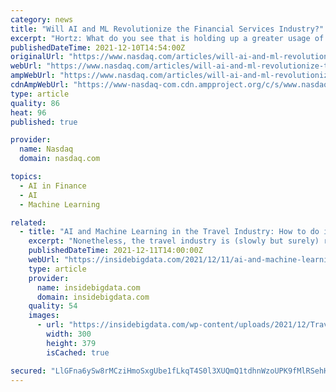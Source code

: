 ```yaml
---
category: news
title: "Will AI and ML Revolutionize the Financial Services Industry?"
excerpt: "Hortz: What do you see that is holding up a greater usage of AI and ML? Bo Howell: Two major reasons for the slow spread of AI and ML in the financial services industry are a lack"
publishedDateTime: 2021-12-10T14:54:00Z
originalUrl: "https://www.nasdaq.com/articles/will-ai-and-ml-revolutionize-the-financial-services-industry"
webUrl: "https://www.nasdaq.com/articles/will-ai-and-ml-revolutionize-the-financial-services-industry"
ampWebUrl: "https://www.nasdaq.com/articles/will-ai-and-ml-revolutionize-the-financial-services-industry?amp"
cdnAmpWebUrl: "https://www-nasdaq-com.cdn.ampproject.org/c/s/www.nasdaq.com/articles/will-ai-and-ml-revolutionize-the-financial-services-industry?amp"
type: article
quality: 86
heat: 96
published: true

provider:
  name: Nasdaq
  domain: nasdaq.com

topics:
  - AI in Finance
  - AI
  - Machine Learning

related:
  - title: "AI and Machine Learning in the Travel Industry: How to do it Right"
    excerpt: "Nonetheless, the travel industry is (slowly but surely) recovering. The numbers are expected to go back to pre-pandemic times over the next two to three years, which means that now is the perfect time for travel businesses to explore ways to prepare for the future."
    publishedDateTime: 2021-12-11T14:00:00Z
    webUrl: "https://insidebigdata.com/2021/12/11/ai-and-machine-learning-in-the-travel-industry-how-to-do-it-right/"
    type: article
    provider:
      name: insidebigdata.com
      domain: insidebigdata.com
    quality: 54
    images:
      - url: "https://insidebigdata.com/wp-content/uploads/2021/12/Travel_AI_safe.jpg"
        width: 300
        height: 379
        isCached: true

secured: "LlGFna6ySw8rMCziHmoSxgUbe1fLkqT4S0l3XUQmQ1tdhnWzoUPK9fMlRSehHb0J+5M3PC/qZ3fbWRYIIXOzFsu6cumFVA9NH+rFGzwjZ6tdYAbWdg3wZhqj7X2/dBoxOrMTHp9lnD5Kkohu6f/zwfn6nBXwW4gZAmg3ArwKMbBiwGNLWHnqXuk3YKGl/u3sHWqhSqpcE6U1FbAZwqAr+Os411Ucu8FDianjBPM9ottv6cYnvJrT2KSeK4jz4YPYsnRUmOMQSpGKQSpuXaVS7jztIdc0gIKFV/UCYAym2D0Iw/nF/b7/qiVwBRjQozs2tZWmaLjkdNcQFcZNra5yGQS5mF/xPL8YLpWpvTbo7Vw=;pzTUq7lduakr6wY9e0NMKw=="
---
```


